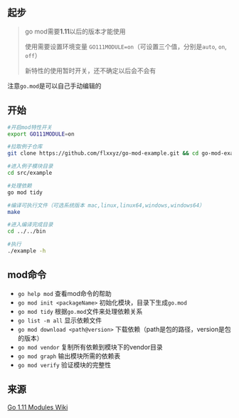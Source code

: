 ## 起步
> go mod需要**1.11**以后的版本才能使用
>
> 使用需要设置环境变量 `GO111MODULE=on`（可设置三个值，分别是`auto`, `on`, `off`）
>
> 新特性的使用暂时开关，还不确定以后会不会有

注意`go.mod`是可以自己手动编辑的

## 开始
```bash
#开启mod特性开关
export GO111MODULE=on

#拉取例子仓库
git clone https://github.com/flxxyz/go-mod-example.git && cd go-mod-example

#进入例子模块目录
cd src/example

#处理依赖
go mod tidy

#编译可执行文件（可选系统版本 mac,linux,linux64,windows,windows64）
make

#进入编译完成目录
cd ../../bin

#执行
./example -h
```

## mod命令
- `go help mod` 查看mod命令的帮助
- `go mod init <packageName>` 初始化模块，目录下生成`go.mod`
- `go mod tidy` 根据`go.mod`文件来处理依赖关系
- `go list -m all` 显示依赖文件
- `go mod download <path@version>` 下载依赖（path是包的路径，version是包的版本）
- `go mod vendor` 复制所有依赖到模块下的vendor目录
- `go mod graph` 输出模块所需的依赖表
- `go mod verify` 验证模块的完整性

## 来源
[Go 1.11 Modules Wiki](https://github.com/golang/go/wiki/Modules)

